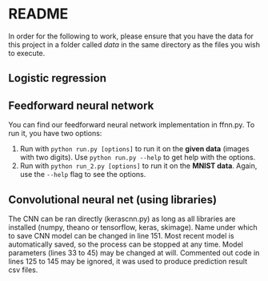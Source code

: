 # README
In order for the following to work, please ensure that you have the data for this project in a folder called *data* in the same directory as the files you wish to execute.

## Logistic regression

## Feedforward neural network
You can find our feedforward neural network implementation in ffnn.py. To run it, you have two options:
1. Run with `python run.py [options]` to run it on the **given data** (images with two digits). Use `python run.py --help` to get help with the options.
2. Run with `python run_2.py [options]` to run it on the **MNIST data**. Again, use the `--help` flag to see the options.

## Convolutional neural net (using libraries)

The CNN can be ran directly (kerascnn.py) as long as all libraries are installed (numpy, theano or tensorflow, keras, skimage).
Name under which to save CNN model can be changed in line 151.
Most recent model is automatically saved, so the process can be stopped at any time.
Model parameters (lines 33 to 45) may be changed at will.
Commented out code in lines 125 to 145 may be ignored, it was used to produce prediction result csv files.
